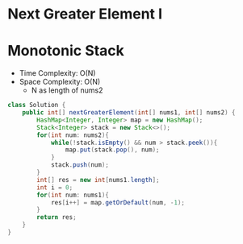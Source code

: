# Next Greater Element I

# Monotonic Stack

- Time Complexity: O(N)
- Space Complexity: O(N)
  - N as length of nums2

```java
class Solution {
    public int[] nextGreaterElement(int[] nums1, int[] nums2) {
        HashMap<Integer, Integer> map = new HashMap();
        Stack<Integer> stack = new Stack<>();
        for(int num: nums2){
            while(!stack.isEmpty() && num > stack.peek()){
                map.put(stack.pop(), num);
            }
            stack.push(num);
        }
        int[] res = new int[nums1.length];
        int i = 0;
        for(int num: nums1){
            res[i++] = map.getOrDefault(num, -1);
        }
        return res;
    }
}
```
